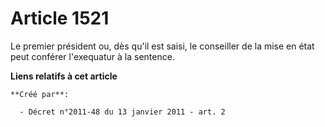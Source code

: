 # Article 1521

Le premier président ou, dès qu'il est saisi, le conseiller de la mise en état peut conférer l'exequatur à la sentence.

**Liens relatifs à cet article**

	**Créé par**:

	  - Décret n°2011-48 du 13 janvier 2011 - art. 2
